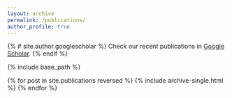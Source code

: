 ```yaml
---
layout: archive
permalink: /publications/
author_profile: true
---
```


{% if site.author.googlescholar %}
  Check our recent publications in [Google Scholar](https://scholar.google.com/citations?user=lGU7CGgAAAAJ&hl=zh-CN&oi=ao).
{% endif %}

{% include base_path %}

{% for post in site.publications reversed %}
  {% include archive-single.html %}
{% endfor %}
